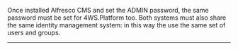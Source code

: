 Once installed Alfresco CMS and set the ADMIN password, the same password must be set for 4WS.Platform too. Both systems must also share the same identity management system: in this way the use the same set of users and groups.
                

---


